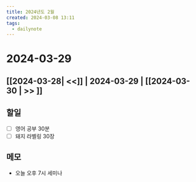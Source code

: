 ```yaml
---
title: 2024년도 2월
created: 2024-03-08 13:11
tags:
  - dailynote
---
```

# 2024-03-29
## [[2024-03-28| <<]] | 2024-03-29 | [[2024-03-30 | >> ]]

## 할일
- [ ] 영어 공부 30분
- [ ] 돼지 라벨링 30장

## 메모
- 오늘 오후 7시 세미나
